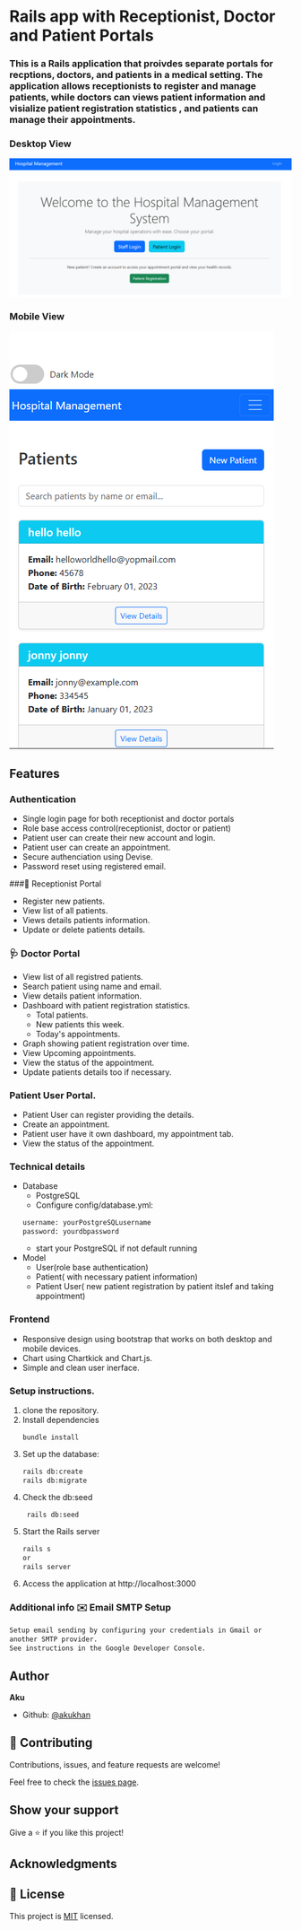 # Rails app with Receptionist, Doctor and Patient Portals

### This is a Rails application that proivdes separate portals for recptions, doctors, and patients in a medical setting. The application allows receptionists to register and manage patients, while doctors can views patient information and visialize patient registration statistics , and patients can manage their appointments.

### Desktop View
![Desktop Screenshot](screenshots/desktop.png)

### Mobile View
![Mobile Screenshot](screenshots/mobilerecptionist.png)

## Features

### Authentication
 - Single login page for both receptionist and doctor portals
 - Role base access control(receptionist, doctor or patient)
 - Patient user can create their new account and login.
 - Patient user can create an appointment.
 - Secure authenciation using Devise.
 - Password reset using registered email.

###🧾  Receptionist Portal
  - Register new patients.
  - View list of all patients.
  - Views details patients information.
  - Update or delete patients details.

### 🩺 Doctor Portal
  - View list of all registred patients.
  - Search patient using name and email.
  - View details patient information.
  - Dashboard with patient registration statistics.
    - Total patients.
    - New patients this week.
    - Today's appointments.
  - Graph showing patient registration over time.    
  - View Upcoming appointments.
  - View the status of the appointment.
  - Update patients details too if necessary.
 

### Patient User Portal.
  - Patient User can register providing the details.
  - Create an appointment.
  - Patient user have it own dashboard, my appointment tab.
  - View the status of the appointment.

### Technical details
  - Database
    - PostgreSQL
    - Configure config/database.yml:
    ```
    username: yourPostgreSQLusername
    password: yourdbpassword
    ```
    - start your PostgreSQL if not default running
  - Model
    - User(role base authentication)
    - Patient( with necessary patient information)
    - Patient User( new patient registration by patient itslef and taking appointment)

### Frontend
 - Responsive design using bootstrap that works on both desktop and mobile devices.
 - Chart using Chartkick and Chart.js.
 - Simple and clean user inerface.

 ### Setup instructions.

 1. clone the repository.
 2. Install dependencies
    ```
    bundle install
    ```
 3. Set up the database:
    ```
    rails db:create
    rails db:migrate
    ```
 4. Check the db:seed
    ```
     rails db:seed
    ```
 5. Start the Rails server
    ```
    rails s
    or
    rails server
    ```
6. Access the application at http://localhost:3000

### Additional info ✉️ Email SMTP Setup
    Setup email sending by configuring your credentials in Gmail or another SMTP provider.
    See instructions in the Google Developer Console.

## Author

**Aku**

- Github: [@akukhan](https://github.com/akukhan)


## 🤝 Contributing

Contributions, issues, and feature requests are welcome!

Feel free to check the [issues page](../../issues/).

## Show your support

Give a ⭐️ if you like this project!

## Acknowledgments




## 📝 License

This project is [MIT](./MIT.md) licensed.